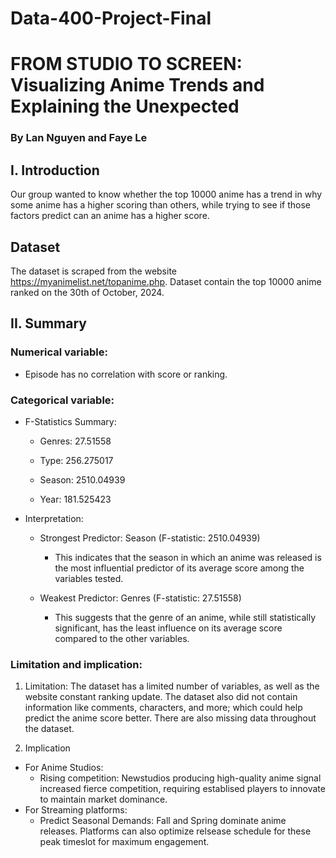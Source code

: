 # Data-400-Project-Final

# FROM STUDIO TO SCREEN: Visualizing Anime Trends and Explaining the Unexpected
### By Lan Nguyen and Faye Le

## I. Introduction

Our group wanted to know whether the top 10000 anime has a trend in why some anime has a higher scoring than others, while trying to see if those factors predict can an anime has a higher score.


## Dataset ##
The dataset is scraped from the website https://myanimelist.net/topanime.php. Dataset contain the top 10000 anime ranked on the 30th of October, 2024.


## II. Summary

### Numerical variable:
- Episode has no correlation with score or ranking.

### Categorical variable:

- F-Statistics Summary:
    - Genres: 27.51558

    - Type: 256.275017

    - Season: 2510.04939

    - Year: 181.525423

- Interpretation:
    - Strongest Predictor: Season (F-statistic: 2510.04939)

        - This indicates that the season in which an anime was released is the most influential predictor of its average score among the variables tested.

    - Weakest Predictor: Genres (F-statistic: 27.51558)

        - This suggests that the genre of an anime, while still statistically significant, has the least influence on its average score compared to the other variables.
     
### Limitation and implication:
1. Limitation:
The dataset has a limited number of variables, as well as the website constant ranking update. The dataset also did not contain information like comments, characters, and more; which could help predict the anime score better. There are also missing data throughout the dataset.

2. Implication
- For Anime Studios:
    - Rising competition: Newstudios producing high-quality anime signal increased fierce competition, requiring establised players to innovate to maintain market dominance.
- For Streaming platforms:
    - Predict Seasonal Demands: Fall and Spring dominate anime releases. Platforms can also optimize relsease schedule for these peak timeslot for maximum engagement.

